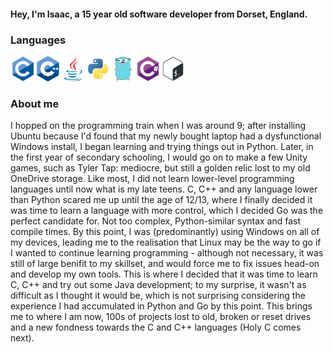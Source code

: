 #### Hey, I'm Isaac, a 15 year old software developer from Dorset, England.

### Languages

<img src="https://raw.githubusercontent.com/devicons/devicon/master/icons/c/c-original.svg" alt="c" width="40" height="40"/><img src="https://raw.githubusercontent.com/devicons/devicon/master/icons/cplusplus/cplusplus-original.svg" alt="cpp" width="40" height="40"/><img src="https://raw.githubusercontent.com/devicons/devicon/master/icons/java/java-original.svg" alt="java" width="40" height="40"/><img src="https://raw.githubusercontent.com/devicons/devicon/master/icons/python/python-original.svg" alt="python" width="40" height="40"/><img src="https://raw.githubusercontent.com/devicons/devicon/master/icons/go/go-original.svg" alt="go" width="40" height="40"/><img src="https://raw.githubusercontent.com/devicons/devicon/master/icons/csharp/csharp-original.svg" alt="csharp" width="40" height="40"/><img src="https://raw.githubusercontent.com/devicons/devicon/master/icons/bash/bash-original.svg" alt="bash" width="40" height="40"/>

### About me

I hopped on the programming train when I was around 9; after installing Ubuntu because I'd found that my newly bought laptop had a dysfunctional Windows install, I began learning and trying things out in Python. Later, in the first year of secondary schooling, I would go on to make a few Unity games, such as Tyler Tap: mediocre, but still a golden relic lost to my old OneDrive storage. Like most, I did not learn lower-level programming languages until now what is my late teens. C, C++ and any language lower than Python scared me up until the age of 12/13, where I finally decided it was time to learn a language with more control, which I decided Go was the perfect candidate for. Not too complex, Python-similar syntax and fast compile times. By this point, I was (predominantly) using Windows on all of my devices, leading me to the realisation that Linux may be the way to go if I wanted to continue learning programming - although not necessary, it was still of large benifit to my skillset, and would force me to fix issues head-on and develop my own tools. This is where I decided that it was time to learn C, C++ and try out some Java development; to my surprise, it wasn't as difficult as I thought it would be, which is not surprising considering the experience I had accumulated in Python and Go by this point. This brings me to where I am now, 100s of projects lost to old, broken or reset drives and a new fondness towards the C and C++ languages (Holy C comes next).
